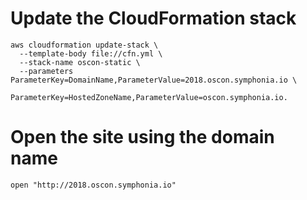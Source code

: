 # Update the CloudFormation stack

```
aws cloudformation update-stack \
  --template-body file://cfn.yml \
  --stack-name oscon-static \
  --parameters ParameterKey=DomainName,ParameterValue=2018.oscon.symphonia.io \
               ParameterKey=HostedZoneName,ParameterValue=oscon.symphonia.io.
```

# Open the site using the domain name

```
open "http://2018.oscon.symphonia.io"
```
